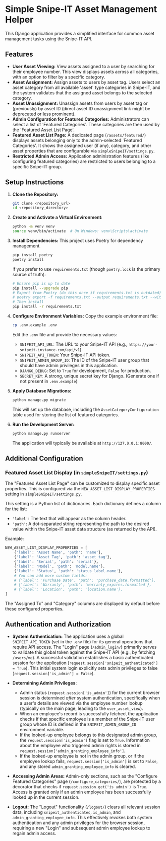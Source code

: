 # Simple Snipe-IT Asset Management Helper

This Django application provides a simplified interface for common asset management tasks using the Snipe-IT API.

## Features

*   **User Asset Viewing:** View assets assigned to a user by searching for their employee number. This view displays assets across all categories, with an option to filter by a specific category.
*   **Asset Assignment:** Assign assets to users by asset tag. Users select an asset category from all available 'asset' type categories in Snipe-IT, and the system validates that the assigned asset belongs to the selected category.
*   **Asset Unassignment:** Unassign assets from users by asset tag or (previously) by asset ID (direct asset ID unassignment link might be deprecated or less prominent).
*   **Admin Configuration for Featured Categories:** Administrators can select a list of 'Featured Categories'. These categories are then used by the 'Featured Asset List Page'.
*   **Featured Asset List Page:** A dedicated page (`/assets/featured/`) displays assets belonging only to the admin-selected 'Featured Categories'. It shows the assigned user (if any), category, and other asset properties that are configurable via `simpleSnipeIT/settings.py`.
*   **Restricted Admin Access:** Application administration features (like configuring featured categories) are restricted to users belonging to a specific Snipe-IT group.

## Setup Instructions

1.  **Clone the Repository:**
    ```bash
    git clone <repository_url>
    cd <repository_directory>
    ```

2.  **Create and Activate a Virtual Environment:**
    ```bash
    python -m venv venv
    source venv/bin/activate  # On Windows: venv\Scripts\activate
    ```

3.  **Install Dependencies:**
    This project uses Poetry for dependency management.
    ```bash
    pip install poetry
    poetry install
    ```
    If you prefer to use `requirements.txt` (though `poetry.lock` is the primary source of truth):
    ```bash
    # Ensure pip is up to date
    pip install --upgrade pip
    # Export from Poetry (do this once if requirements.txt is outdated)
    # poetry export -f requirements.txt --output requirements.txt --without-hashes
    # Then install
    pip install -r requirements.txt
    ```

4.  **Configure Environment Variables:**
    Copy the example environment file:
    ```bash
    cp .env.example .env
    ```
    Edit the `.env` file and provide the necessary values:
    *   `SNIPEIT_API_URL`: The URL to your Snipe-IT API (e.g., `https://your-snipeit-instance.com/api/v1`).
    *   `SNIPEIT_API_TOKEN`: Your Snipe-IT API token.
    *   `SNIPEIT_ADMIN_GROUP_ID`: The ID of the Snipe-IT user group that should have admin privileges in this application.
    *   `DJANGO_DEBUG`: Set to `True` for development, `False` for production.
    *   `SECRET_KEY`: A strong, unique secret key for Django. (Generate one if not present in `.env.example`)

5.  **Apply Database Migrations:**
    ```bash
    python manage.py migrate
    ```
    This will set up the database, including the `AssetCategoryConfiguration` table used for storing the list of featured categories.

6.  **Run the Development Server:**
    ```bash
    python manage.py runserver
    ```
    The application will typically be available at `http://127.0.0.1:8000/`.

## Additional Configuration

### Featured Asset List Display (in `simpleSnipeIT/settings.py`)

The "Featured Asset List Page" can be customized to display specific asset properties. This is configured via the `NEW_ASSET_LIST_DISPLAY_PROPERTIES` setting in `simpleSnipeIT/settings.py`.

This setting is a Python list of dictionaries. Each dictionary defines a column for the list:
*   `'label'`: The text that will appear as the column header.
*   `'path'`: A dot-separated string representing the path to the desired value within the Snipe-IT asset data structure (as returned by the API).

Example:
```python
NEW_ASSET_LIST_DISPLAY_PROPERTIES = [
    {'label': 'Asset Name', 'path': 'name'},
    {'label': 'Asset Tag', 'path': 'asset_tag'},
    {'label': 'Serial', 'path': 'serial'},
    {'label': 'Model', 'path': 'model.name'},
    {'label': 'Status', 'path': 'status_label.name'},
    # You can add more custom fields:
    # {'label': 'Purchase Date', 'path': 'purchase_date.formatted'},
    # {'label': 'Warranty', 'path': 'warranty_expires.formatted'},
    # {'label': 'Location', 'path': 'location.name'},
]
```
The "Assigned To" and "Category" columns are displayed by default before these configured properties.

## Authentication and Authorization

*   **System Authentication:** The application uses a global `SNIPEIT_API_TOKEN` (set in the `.env` file) for its general operations that require API access. The "Login" page (`/admin_login/`) primarily serves to validate this global token against the Snipe-IT API (e.g., by fetching `/users/me`). A successful validation establishes a basic authenticated session for the application (`request.session['snipeit_authenticated'] = True`). This initial system login explicitly sets admin privileges to false (`request.session['is_admin'] = False`).

*   **Determining Admin Privileges:**
    *   Admin status (`request.session['is_admin']`) for the current browser session is determined *after* system authentication, specifically when a user's details are viewed via the employee number lookup (typically on the main page, leading to the `user_asset_view`).
    *   When an employee's record is successfully fetched, the application checks if that specific employee is a member of the Snipe-IT user group whose ID is defined in the `SNIPEIT_ADMIN_GROUP_ID` environment variable.
    *   If the looked-up employee belongs to this designated admin group, the `request.session['is_admin']` flag is set to `True`. Information about the employee who triggered admin rights is stored in `request.session['admin_granting_employee_info']`.
    *   If the looked-up employee is not in the admin group, or if the employee lookup fails, `request.session['is_admin']` is set to `False`, and any stored `admin_granting_employee_info` is cleared.

*   **Accessing Admin Areas:** Admin-only sections, such as the "Configure Featured Categories" page (`/configure_categories/`), are protected by a decorator that checks if `request.session.get('is_admin')` is `True`. Access is granted only if an admin employee has been successfully looked up in the current session.

*   **Logout:** The "Logout" functionality (`/logout/`) clears all relevant session data, including `snipeit_authenticated`, `is_admin`, and `admin_granting_employee_info`. This effectively revokes both system authentication and any admin privileges for the browser session, requiring a new "Login" and subsequent admin employee lookup to regain admin access.

```
